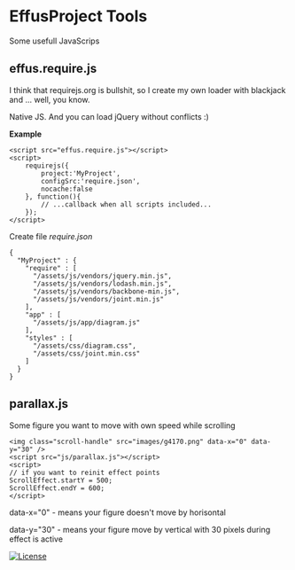 # EffusProject Tools
Some usefull JavaScrips

## effus.require.js
I think that requirejs.org is bullshit, so I create my own loader with blackjack and ... well, you know.

Native JS. And you can load jQuery without conflicts :)

**Example**
```
<script src="effus.require.js"></script>
<script>
    requirejs({
        project:'MyProject',
        configSrc:'require.json',
        nocache:false
    }, function(){
        // ...callback when all scripts included...
    });
</script>
```
Create file *require.json*
```
{
  "MyProject" : {
    "require" : [
      "/assets/js/vendors/jquery.min.js",
      "/assets/js/vendors/lodash.min.js",
      "/assets/js/vendors/backbone-min.js",
      "/assets/js/vendors/joint.min.js"
    ],
    "app" : [
      "/assets/js/app/diagram.js"
    ],
    "styles" : [
      "/assets/css/diagram.css",
      "/assets/css/joint.min.css"
    ]
  }
}
```

## parallax.js
Some figure you want to move with own speed while scrolling
```
<img class="scroll-handle" src="images/g4170.png" data-x="0" data-y="30" />
<script src="js/parallax.js"></script>
<script>
// if you want to reinit effect points
ScrollEffect.startY = 500;
ScrollEffect.endY = 600;
</script>
```

data-x="0" - means your figure doesn't move by horisontal

data-y="30" - means your figure move by vertical with 30 pixels during effect is active

<a href="https://github.com/effus/frontend-tools/"><img src="https://img.shields.io/badge/license-MIT-blue.svg?style=flat" alt="License"></a>

